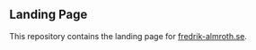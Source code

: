 ## Landing Page

This repository contains the landing page for [fredrik-almroth.se](https://fredrik-almroth.se/).
